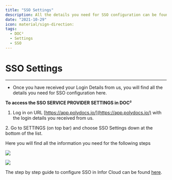 ```yaml
---
title: "SSO Settings"
description: All the details you need for SSO configuration can be found in SSO Service Provider Settings of DOC². From needed Entity ID, SSO URL to the Certificate.
date: "2021-10-29"
icon: material/sign-direction:
tags:
  - DOC²
  - Settings
  - SSO
---
```

# SSO Settings

* * *

- Once you have received your Login Details from us, you will find all the details you need for SSO configuration here.

**To access the SSO SERVICE PROVIDER SETTINGS in DOC²**

1. Log in on URL [https://app.polydocs.io/](https://app.polydocs.io/) with the login details you received from us.

2\. Go to SETTINGS (on top bar) and choose SSO Settings down at the bottom of the list.

Here you will find all the information you need for the following steps

![](/_images/doc2/DOC²_SSO-Service-Provider-Settings_EN-1024x508.png)

![](/_images/doc2/DOC²_Identity-Service-Provider-Settings_EN-1024x319.png)

The step by step guide to configure SSO in Infor Cloud can be found [here](/doc2/configuring-sso-in-cloud/#infor).
